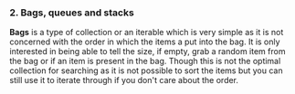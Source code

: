 ### 2. Bags, queues and stacks

**Bags** is a type of collection or an iterable which is very simple as it is not concerned with the order in which the items a put into the bag. It is only interested in being able to tell the size, if empty, grab a random item from the bag or if an item is present in the bag. Though this is not the optimal collection for searching as it is not possible to sort the items but you can still use it to iterate through if you don't care about the order.